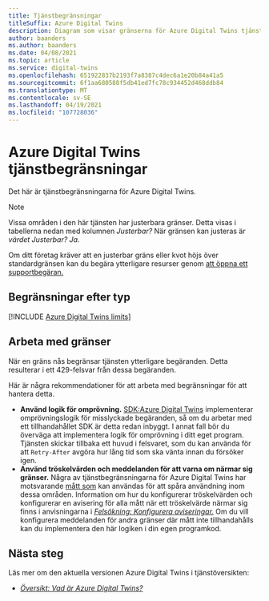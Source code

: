 ```yaml
---
title: Tjänstbegränsningar
titleSuffix: Azure Digital Twins
description: Diagram som visar gränserna för Azure Digital Twins tjänsten.
author: baanders
ms.author: baanders
ms.date: 04/08/2021
ms.topic: article
ms.service: digital-twins
ms.openlocfilehash: 651922837b2193f7a8387c4dec6a1e20b84a41a5
ms.sourcegitcommit: 6f1aa680588f5db41ed7fc78c934452d468ddb84
ms.translationtype: MT
ms.contentlocale: sv-SE
ms.lasthandoff: 04/19/2021
ms.locfileid: "107728036"
---
```

# <a name="azure-digital-twins-service-limits"></a>Azure Digital Twins tjänstbegränsningar

Det här är tjänstbegränsningarna för Azure Digital Twins.

> [!NOTE]
> Vissa områden i den här tjänsten har justerbara gränser. Detta visas i tabellerna nedan med kolumnen *Justerbar?* När gränsen kan justeras är *värdet Justerbar?* *Ja.*
>
> Om ditt företag kräver att en justerbar gräns eller kvot höjs över standardgränsen kan du begära ytterligare resurser genom [att öppna ett supportbegäran.](https://ms.portal.azure.com/#blade/Microsoft_Azure_Support/HelpAndSupportBlade/newsupportrequest)

## <a name="limits-by-type"></a>Begränsningar efter typ

[!INCLUDE [Azure Digital Twins limits](../../includes/digital-twins-limits.md)]

## <a name="working-with-limits"></a>Arbeta med gränser

När en gräns nås begränsar tjänsten ytterligare begäranden. Detta resulterar i ett 429-felsvar från dessa begäranden.

Här är några rekommendationer för att arbeta med begränsningar för att hantera detta.
* **Använd logik för omprövning.** [SDK:Azure Digital Twins](how-to-use-apis-sdks.md) implementerar omprövningslogik för misslyckade begäranden, så om du arbetar med ett tillhandahållet SDK är detta redan inbyggt. I annat fall bör du överväga att implementera logik för omprövning i ditt eget program. Tjänsten skickar tillbaka ett huvud i felsvaret, som du kan använda för att `Retry-After` avgöra hur lång tid som ska vänta innan du försöker igen.
* **Använd tröskelvärden och meddelanden för att varna om närmar sig gränser.** Några av tjänstbegränsningarna för Azure Digital Twins har motsvarande [mått som](troubleshoot-metrics.md) kan användas för att spåra användning inom dessa områden. Information om hur du konfigurerar tröskelvärden och konfigurerar en avisering för alla mått när ett tröskelvärde närmar sig finns i anvisningarna i [*Felsökning: Konfigurera aviseringar.*](troubleshoot-alerts.md) Om du vill konfigurera meddelanden för andra gränser där mått inte tillhandahålls kan du implementera den här logiken i din egen programkod.

## <a name="next-steps"></a>Nästa steg

Läs mer om den aktuella versionen Azure Digital Twins i tjänstöversikten:
* [*Översikt: Vad är Azure Digital Twins?*](overview.md)
